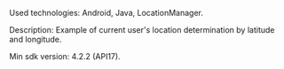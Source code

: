 Used technologies: Android, Java, LocationManager.

Description: Example of current user's location determination by latitude and longitude.

Min sdk version: 4.2.2 (API17).
